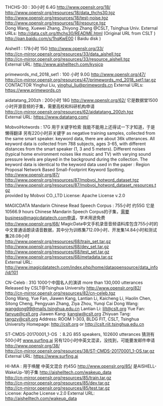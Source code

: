 THCHS-30 : 30小时 6.4G http://www.openslr.org/18/      
 http://www.openslr.org/resources/18/data_thchs30.tgz    
 http://www.openslr.org/resources/18/test-noise.tgz   
 http://www.openslr.org/resources/18/resource.tgz   
 Dong Wang, Xuewei Zhang, Zhiyong Zhang @CSLT, Tsinghua Univ.
 External URLs: 
 http://data.cslt.org/thchs30/README.html   (Original URL from CSLT ) 
 http://pan.baidu.com/s/1hqKwE00   ( Baidu disk ) 

Aishell1 : 178小时 15G http://www.openslr.org/33/     
 http://cn-mirror.openslr.org/resources/33/data_aishell.tgz   
 http://cn-mirror.openslr.org/resources/33/resource_aishell.tgz   
 External URL: http://www.aishelltech.com/kysjcp 

primewords_md_2018_set1 : 100 小时 9.0G http://www.openslr.org/47/      
 http://cn-mirror.openslr.org/resources/47/primewords_md_2018_set1.tar.gz   
 CONTACTOR Yinghui Liu, yinghui_liu@primewords.cn
 External URLs: https://www.primewords.cn

aidatatang_200zh : 200小时 18G http://www.openslr.org/62/   它是数据堂1500小时开源音频的子集，需要高校和科研机构申请       
 http://cn-mirror.openslr.org/resources/62/aidatatang_200zh.tgz   
 External URL: https://www.datatang.com/

MobvoiHotwords : 17G 用于关键字检索 我能不能用上还得试一下才知道，于是懒得翻译 另有220小时非关键字 as negative training samples, collected from the same smart speaker. keyword data,  there are about 36k utterances. All keyword data is collected from 788 subjects, ages 3-65, with different distances from the smart speaker (1, 3 and 5 meters). Different noises (typical home environment noises like music and TV) with varying sound pressure levels are played in the background during the collection. The keyword data is identical to the keyword data used in the paper : Region Proposal Network Based Small-Footprint Keyword Spotting. http://www.openslr.org/87/
 http://www.openslr.org/resources/87/mobvoi_hotword_dataset.tgz     
 http://www.openslr.org/resources/87/mobvoi_hotword_dataset_resources.tgz   
  provided by Mobvoi CO.,LTD
  License: Apache License v.2.0

MAGICDATA Mandarin Chinese Read Speech Corpus : 755小时 约55G 它是10566.9 hours Chinese Mandarin Speech Corpus的子集，需要business@magicdatatech.com申请，学术用途免费  http://www.openslr.org/68/ MagicData中文手机录音音频语料库包含755小时的中文普通话朗读语音数据，其中分为训练集712.09小时、开发集14.84小时和测试集28.08小时  
 http://www.openslr.org/resources/68/train_set.tar.gz   
 http://www.openslr.org/resources/68/dev_set.tar.gz   
 http://www.openslr.org/resources/68/test_set.tar.gz   
 http://www.openslr.org/resources/68/metadata.tar.gz   
 External URL: http://www.imagicdatatech.com/index.php/home/dataopensource/data_info/id/101 

CN-Celeb : 31G 1000个中国名人的演讲 more than 130,000 utterances Released by CSLT@Tsinghua University http://www.openslr.org/82/   
 http://cn-mirror.openslr.org/resources/82/cn-celeb.tgz   
 Dong Wang, Yue Fan, Jiawen Kang, Lantian Li, Kaicheng Li, Haolin Chen, Sitong Cheng, Pengyuan Zhang, Ziya Zhou, Yunqi Cai
 Dong Wang: wangdong99@mails.tsinghua.edu.cn
 Lantian Li: lilt@cslt.org
 Yue Fan: fanyue@cslt.org
 Jiawen Kang: kangjw@cslt.org
 Zhiyuan Tang: tangzy@cslt.org
 Address: ROOM 1-303, BLDG FIT, CSLT, Tsinghua University
 Homepage: http://cslt.org or http://cslt.riit.tsinghua.edu.cn  

ST-CMDS-20170001_1-OS ：8.2G 855 speakers, 102600 utterances 猜测有500小时 www.surfing.ai 另有120小时中英文混读，没找到，可能要发邮件申请  http://www.openslr.org/38/    
 http://cn-mirror.openslr.org/resources/38/ST-CMDS-20170001_1-OS.tar.gz    
 External URL: https://www.surfing.ai  

HI-MIA : 用于唤醒 中英文混合 约45G http://www.openslr.org/85/ 是AISHELL-WakeUp-1的子集 http://aishelltech.com/wakeup_data     
 http://cn-mirror.openslr.org/resources/85/train.tar.gz   
 http://cn-mirror.openslr.org/resources/85/dev.tar.gz   
 http://cn-mirror.openslr.org/resources/85/test.tar.gz   
 License: Apache License v.2.0
 External URL: http://aishelltech.com/wakeup_data 
 
